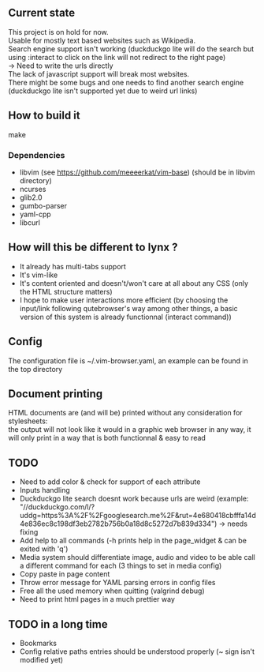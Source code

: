 
## Current state
This project is on hold for now.  
Usable for mostly text based websites such as Wikipedia.  
Search engine support isn't working (duckduckgo lite will do the search but using :interact to click on the link will not redirect to the right page)  
-> Need to write the urls directly   
The lack of javascript support will break most websites.  
There might be some bugs and one needs to find another search engine (duckduckgo lite isn't supported yet due to weird url links)  

## How to build it
make
### Dependencies
- libvim (see https://github.com/meeeerkat/vim-base) (should be in libvim directory)
- ncurses
- glib2.0
- gumbo-parser
- yaml-cpp
- libcurl

## How will this be different to lynx ?
- It already has multi-tabs support
- It's vim-like
- It's content oriented and doesn't/won't care at all about any CSS (only the HTML structure matters)
- I hope to make user interactions more efficient (by choosing the input/link following qutebrowser's way among other things, a basic version of this system is already functionnal (interact command))

## Config
The configuration file is ~/.vim-browser.yaml, an example can be found in the top directory

## Document printing
HTML documents are (and will be) printed without any consideration for stylesheets:  
the output will not look like it would in a graphic web browser in any way,
it will only print in a way that is both functionnal & easy to read

## TODO
- Need to add color & check for support of each attribute  
- Inputs handling  
- Duckduckgo lite search doesnt work because urls are weird (example: "//duckduckgo.com/l/?uddg=https%3A%2F%2Fgooglesearch.me%2F&amp;rut=4e680418cbfffa14d4e836ec8c198df3eb2782b756b0a18d8c5272d7b839d334") -> needs fixing  
- Add help to all commands (-h prints help in the page\_widget & can be exited with 'q')  
- Media system should differentiate image, audio and video to be able call a different command for each (3 things to set in media config)  
- Copy paste in page content  
- Throw error message for YAML parsing errors in config files  
- Free all the used memory when quitting (valgrind debug)  
- Need to print html pages in a much prettier way

## TODO in a long time
- Bookmarks  
- Config relative paths entries should be understood properly (~ sign isn't modified yet)  
